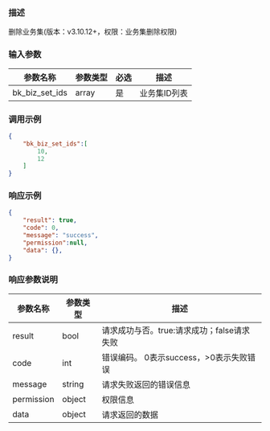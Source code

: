 ### 描述

删除业务集(版本：v3.10.12+，权限：业务集删除权限)

### 输入参数

| 参数名称           | 参数类型  | 必选 | 描述      |
|----------------|-------|----|---------|
| bk_biz_set_ids | array | 是  | 业务集ID列表 |

### 调用示例

```json
{
    "bk_biz_set_ids":[
        10,
        12
    ]
}
```

### 响应示例

```json
{
    "result": true,
    "code": 0,
    "message": "success",
    "permission":null,
    "data": {},
}
```

### 响应参数说明

| 参数名称       | 参数类型   | 描述                         |
|------------|--------|----------------------------|
| result     | bool   | 请求成功与否。true:请求成功；false请求失败 |
| code       | int    | 错误编码。 0表示success，>0表示失败错误  |
| message    | string | 请求失败返回的错误信息                |
| permission | object | 权限信息                       |
| data       | object | 请求返回的数据                    |
